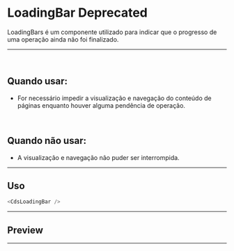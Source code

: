 # LoadingBar <Badge type="danger">Deprecated</Badge>

LoadingBars é um componente utilizado para indicar que o progresso de uma operação ainda não foi finalizado.

---
<br>

## Quando usar:
- For necessário impedir a visualização e navegação do conteúdo de páginas enquanto houver alguma pendência de operação.

<br>

## Quando não usar:
- A visualização e navegação não puder ser interrompida.

---

## Uso

```js
<CdsLoadingBar />
```

---

## Preview

<PreviewBuilder
	:args
	:component="CdsLoadingBar"
	static
/>

---

<script setup>
import { ref } from 'vue';
import CdsLoadingBar from '@/components/LoadingBar.vue';

const args = ref({});
</script>
